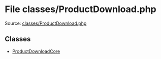 File classes/ProductDownload.php
=========

Source: [classes/ProductDownload.php](https://github.com/PrestaShop/PrestaShop/blob/1.6.0.11/classes/ProductDownload.php)


Classes
-------

* [ProductDownloadCore](class.ProductDownloadCore.md)

